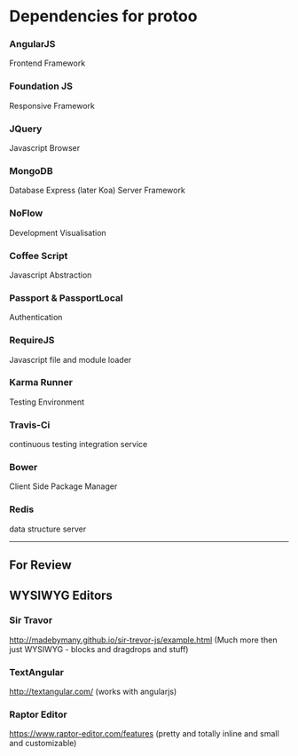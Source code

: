 # Dependencies for protoo 

### AngularJS
Frontend Framework

### Foundation JS
Responsive Framework

### JQuery
Javascript Browser

### MongoDB
Database
Express (later Koa)
Server Framework

### NoFlow
Development Visualisation

### Coffee Script
Javascript Abstraction

### Passport & PassportLocal
Authentication

### RequireJS 
Javascript file and module loader

### Karma Runner
Testing Environment

### Travis-Ci
continuous testing integration service

### Bower
Client Side Package Manager

### Redis
data structure server

---
## For Review


## WYSIWYG Editors

### Sir Travor 
http://madebymany.github.io/sir-trevor-js/example.html
(Much more then just WYSIWYG - blocks and dragdrops and stuff)

###  TextAngular
http://textangular.com/ 
(works with angularjs)

### Raptor Editor
https://www.raptor-editor.com/features
(pretty and totally inline and small and customizable)